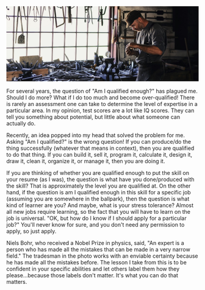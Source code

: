 <img src="../static/images/blog/qualified_header.jpg" alt="header image" style="max-width: 100%">

For several years, the question of "Am I qualified enough?" has plagued me. Should I do more? What if I do too much and become over-qualified! There is rarely an assessment one can take to determine the level of expertise in a particular area. In my opinion, test scores are a lot like IQ scores. They can tell you something about potential, but little about what someone can actually do.

Recently, an idea popped into my head that solved the problem for me. Asking "Am I qualified?" is the wrong question! If you can produce/do the thing successfully (whatever that means in context), then you are qualified to do that thing. If you can build it, sell it, program it, calculate it, design it, draw it, clean it, organize it, or manage it, then you are doing it.

If you are thinking of whether you are qualified enough to put the skill on your resume (as I was), the question is what have you done/produced with the skill? That is approximately the level you are qualified at. On the other hand, if the question is am I qualified enough in this skill for a specific job (assuming you are somewhere in the ballpark), then the question is what kind of learner are you? And maybe, what is your stress tolerance? Almost all new jobs require learning, so the fact that you will have to learn on the job is universal. "OK, but how do I know if I should apply for a particular job?" You'll never know for sure, and you don't need any permission to apply, so just apply.

Niels Bohr, who received a Nobel Prize in physics, said, "An expert is a person who has made all the mistakes that can be made in a very narrow field." The tradesman in the photo works with an enviable certainty because he has made all the mistakes before. The lesson I take from this is to be confident in your specific abilities and let others label them how they please…because those labels don't matter. It's what you can do that matters.